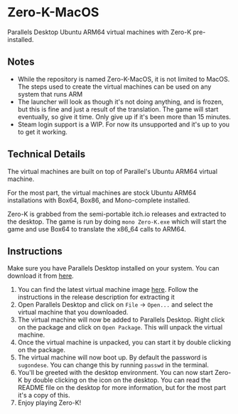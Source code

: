 # Zero-K-MacOS
Parallels Desktop Ubuntu ARM64 virtual machines with Zero-K pre-installed.

## Notes
- While the repository is named Zero-K-MacOS, it is not limited to MacOS. The steps used to create the virtual machines can be used on any system that runs ARM
- The launcher will look as though it's not doing anything, and is frozen, but this is fine and just a result of the translation. The game will start eventually, so give it time. Only give up if it's been more than 15 minutes.
- Steam login support is a WIP. For now its unsupported and it's up to you to get it working.

## Technical Details
The virtual machines are built on top of Parallel's Ubuntu ARM64 virtual machine.

For the most part, the virtual machines are stock Ubuntu ARM64 installations with Box64, Box86, and Mono-complete installed.

Zero-K is grabbed from the semi-portable itch.io releases and extracted to the desktop. The game is run by doing `mono Zero-K.exe` which will start the game and use Box64 to translate the x86_64 calls to ARM64.

## Instructions
Make sure you have Parallels Desktop installed on your system. You can download it from [here](https://www.parallels.com/products/desktop/).

1. You can find the latest virtual machine image [here](https://github.com/smallketchup82/Zero-K-MacOS/releases/latest). Follow the instructions in the release description for extracting it
2. Open Parallels Desktop and click on `File` -> `Open...` and select the virtual machine that you downloaded.
3. The virtual machine will now be added to Parallels Desktop. Right click on the package and click on `Open Package`. This will unpack the virtual machine.
4. Once the virtual machine is unpacked, you can start it by double clicking on the package.
5. The virtual machine will now boot up. By default the password is `sugondese`. You can change this by running `passwd` in the terminal.
6. You'll be greeted with the desktop environment. You can now start Zero-K by double clicking on the icon on the desktop. You can read the README file on the desktop for more information, but for the most part it's a copy of this.
7. Enjoy playing Zero-K!
